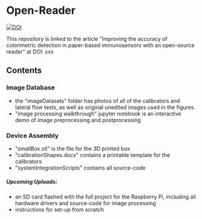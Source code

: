 # Open-Reader 
[![DOI](https://zenodo.org/badge/DOI/10.5281/zenodo.5837440.svg)](https://doi.org/10.5281/zenodo.5837440)

This repository is linked to the article "Improving the accuracy of colorimetric detection in paper-based immunosensors with an open-source reader" at DOI: xxx
## Contents
### Image Database
* the "imageDatasets" folder has photos of all of the calibrators and lateral flow tests, as well as original unedited images used in the figures.
* "image processing walkthrough" jupyter notebook is an interactive demo of image preprocessing and postprocessing
### Device Assembly 
* "smallBox.stl" is the file for the 3D printed box 
* "calibrationShapes.docx" contains a printable template for the calibrators
* "systemIntegrationScripts" contains all source-code 
##### Upcoming Uploads:
* an SD card flashed with the full project for the Raspberry Pi, including all hardware drivers and source-code for image processing
* instructions for set-up from scratch 

